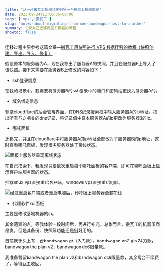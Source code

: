 ```yaml
---
title: "从一台搬瓦工机器迁移到另一台搬瓦工机器笔记"
date: 2023-09-24T11:06:36+08:00
tags: ['vps','搬瓦工']
slug: "notes-about-migrating-from-one-bandwagon-host-to-another"
summary: 记录自己迁移搬瓦工机器的流程
showtoc: false
---
```


迁移过程主要参考这篇文章—[搬瓦工用快照进行 VPS 数据迁移的教程（快照创建、导出、导入、恢复）](https://www.bandwagonhost.net/3003.html)

假设原本的服务器为A，现在我导出了服务器A的快照，并且在服务器B上导入了该快照。接下来需要在服务器B上修改的内容如下：

- ssh登录信息

在我的场景中，我需要将服务器B的ssh登录中的端口和密码给更换为服务器A的。

- 域名绑定信息

登录cloudflare的后台管理界面，在DNS记录搜索框中输入服务器A的ip地址，找出所有与之相关的dns记录，将记录值中原本服务器A的ip更改为服务器B的ip。

- 哪吒面板

迁移完，并且在cloudflare中将服务器A的ip地址全部改为了服务器B的ip地址，这时查看哪吒面板，发现很多服务器处于离线状态。

![面板上服务器呈现离线状态](https://vip2.loli.io/2023/09/24/R1FYxQdyjnOmpoz.webp)

在自己摸索下，我发现只要依次重启每个哪吒面板的客户端，即可在哪吒面板上显示客户端服务器的状态。

推荐linux vps直接重启客户端，windows vps直接重启电脑。

![经过重启客户端或者重启电脑后，秒模板上服务器全部在线](https://vip2.loli.io/2023/09/24/AxMvdsKIZg4rbwT.webp)

- 代理软件xui面板

主要是修改落地机器的ip。

其余遗漏的点，等我体验一段时间后，再进行补充。总体而言，搬瓦工的机器虽然昂贵，但是其备份、快照等功能还是挺好用的。

目前我手头上有一台bandwagon gt（入门款），bandwagon cn2 gia 74刀款，bandwagon the plan v2，bandwagon dc6限量款。

我准备暂留bandwagon the plan v2和bandwagon dc6限量款，其余两台不续费了，等待瓦工收回。